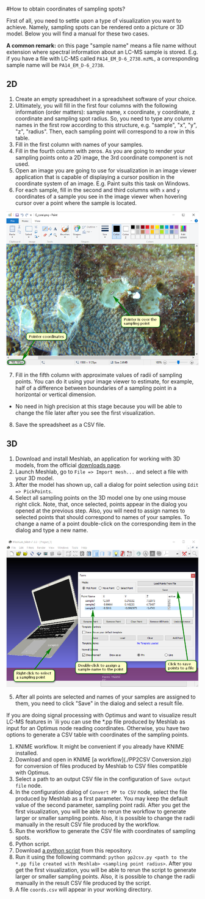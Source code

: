 #How to obtain coordinates of sampling spots?

First of all, you need to settle upon a type of visualization you want to achieve. Namely, sampling spots can be rendered onto a picture or 3D model. Below you will find a manual for these two cases.

**A common remark:** on this page "sample name" means a file name without extension where spectral information about an LC-MS sample is stored. E.g. if you have a file with LC-MS called `PA14_EM_D-6_2738.mzML`, a corresponding sample name will be `PA14_EM_D-6_2738`.

## 2D

1. Create an empty spreadsheet in a spreadsheet software of your choice.
2. Ultimately, you will fill in the first four columns with the following information (order matters): sample name, x coordinate, y coordinate, z coordinate and sampling spot radius. So, you need to type any column names in the first row according to this structure, e.g. "sample", "x", "y", "z", "radius". Then, each sampling point will correspond to a row in this table.
3. Fill in the first column with names of your samples.
4. Fill in the fourth column with zeros. As you are going to render your sampling points onto a 2D image, the 3rd coordinate component is not used.
5. Open an image you are going to use for visualization in an image viewer application that is capable of displaying a cursor position in the coordinate system of an image. E.g. Paint suits this task on Windows.
6. For each sample, fill in the second and third columns with `x` and `y` coordinates of a sample you see in the image viewer when hovering cursor over a point where the sample is located.

<img src="img/obtaining_coordinates_paint.png"/>

7. Fill in the fifth column with approximate values of radii of sampling points. You can do it using your image viewer to estimate, for example, half of a difference between boundaries of a sampling point in a horizontal or vertical dimension.
  * No need in high precision at this stage because you will be able to change the file later after you see the first visualization.
8. Save the spreadsheet as a CSV file.

## 3D

1. Download and install Meshlab, an application for working with 3D models, from the official [downloads page](https://sourceforge.net/projects/meshlab/files/meshlab/MeshLab%20v1.3.3/).
2. Launch Meshlab, go to `File => Import mesh...` and select a file with your 3D model. 
3. After the model has shown up, call a dialog for point selection using `Edit => PickPoints`.
4. Select all sampling points on the 3D model one by one using mouse right click. Note, that, once selected, points appear in the dialog you opened at the previous step. Also, you will need to assign names to selected points that should correspond to names of your samples. To change a name of a point double-click on the corresponding item in the dialog and type a new name.

<img src="img/obtaining_coordinates_meshlab.png"/>

5. After all points are selected and names of your samples are assigned to them, you need to click "Save" in the dialog and select a result file.

If you are doing signal processing with Optimus and want to visualize result LC-MS features in \`ili you can use the *.pp file produced by Meshlab as input for an Optimus node reading coordinates. Otherwise, you have two options to generate a CSV table with coordinates of the sampling points.

1. KNIME workflow. It might be convenient if you already have KNIME installed.
  1. Download and open in KNIME [a workflow](./PP2CSV Conversion.zip) for conversion of files produced by Meshlab to CSV files compatible with Optimus.
  2. Select a path to an output CSV file in the configuration of `Save output file` node.
  3. In the configuration dialog of `Convert PP to CSV` node, select the file produced by Meshlab as a first parameter. You may keep the default value of the second parameter, sampling point radii. After you get the first visualization, you will be able to rerun the workflow to generate larger or smaller sampling points. Also, it is possible to change the radii manually in the result CSV file produced by the workflow.
  4. Run the workflow to generate the CSV file with coordinates of sampling spots.
2. Python script.
  1. Download [a python script](./pp2csv.py) from this repository.
  2. Run it using the following command: `python pp2csv.py <path to the *.pp file created with Meshlab> <sampling point radius>`. After you get the first visualization, you will be able to rerun the script to generate larger or smaller sampling points. Also, it is possible to change the radii manually in the result CSV file produced by the script.
  3. A file `coords.csv` will appear in your working directory.
